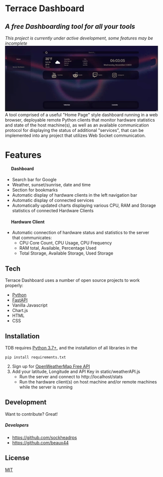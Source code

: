 # Terrace Dashboard
## _A free Dashboarding tool for all your tools_
_This project is currently under active development, some features may be incomplete_
![Alt Text](readmegif.gif)
A tool comprised of a useful "Home Page" style dashboard running in a web browser, deployable remote Python clients that monitor hardware statistics and state of the host machine(s), as well as an available communication protocol for displaying the status of additional "services", that can be implemented into any project that utilizes Web Socket communication.

# Features
#### &nbsp;&nbsp;&nbsp;&nbsp;&nbsp;&nbsp;Dashboard
- Search bar for Google
- Weather, sunset/sunrise, date and time
- Section for bookmarks
- Automatic display of hardware clients in the left navigation bar
- Automatic display of connected services
- Automatically updated charts displaying various CPU, RAM and Storage statistics of connected Hardware Clients
#### &nbsp;&nbsp;&nbsp;&nbsp;&nbsp;&nbsp;Hardware Client
- Automatic connection of hardware status and statistics to the server that communicates:
  - CPU Core Count, CPU Usage, CPU Frequency
  - RAM total, Available, Percentage Used
  - Total Storage, Available Storage, Used Storage

## Tech

Terrace Dashboard uses a number of open source projects to work properly:
- [Python](https://www.python.org/) 
- [FastAPI](https://fastapi.tiangolo.com/)
- Vanilla Javascript 
- Chart.js
- HTML 
- CSS




## Installation

TDB requires [Python 3.7+](https://www.python.org/), and the installation of all libraries in the 
    
    pip install requirements.txt
    
2. Sign up for [OpenWeatherMap Free API](https://openweathermap.org/api)
3. Add your latitude, Longitude and API Key in static/weatherAPI.js
    - Run the server and connect to http://localhost/stats
    - Run the hardware client(s) on host machine and/or remote machines while the server is running





## Development

Want to contribute? Great!
##### Developers
- https://github.com/sockheadrps
- https://github.com/beaux44


## License

[MIT](https://www.mit.edu/~amini/LICENSE.md)


[//]: # (These are reference links used in the body of this note and get stripped out when the markdown processor does its job. There is no need to format nicely because it shouldn't be seen. Thanks SO - http://stackoverflow.com/questions/4823468/store-comments-in-markdown-syntax)




